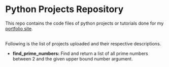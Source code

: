 # Python Projects Repository

This repo contains the code files of python projects or tutorials done for my [portfolio site](https://wint-thandar.github.io/).

<br>
Following is the list of projects uploaded and their respective descriptions. 

- **find_prime_numbers:** Find and return a list of all prime numbers between 2 and the given upper bound number argument.

<br>
<br>
